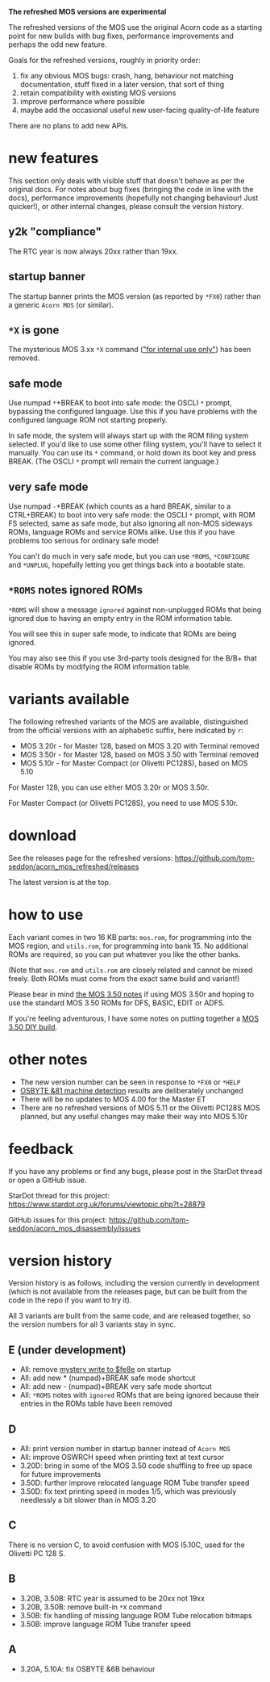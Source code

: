 **The refreshed MOS versions are experimental**

The refreshed versions of the MOS use the original Acorn code as a
starting point for new builds with bug fixes, performance improvements
and perhaps the odd new feature.

Goals for the refreshed versions, roughly in priority order:

1. fix any obvious MOS bugs: crash, hang, behaviour not matching
   documentation, stuff fixed in a later version, that sort of thing
2. retain compatibility with existing MOS versions
3. improve performance where possible
4. maybe add the occasional useful new user-facing quality-of-life
   feature

There are no plans to add new APIs.

# new features

This section only deals with visible stuff that doesn't behave as per
the original docs. For notes about bug fixes (bringing the code in
line with the docs), performance improvements (hopefully not changing
behaviour! Just quicker!), or other internal changes, please consult
the version history.

## y2k "compliance"

The RTC year is now always 20xx rather than 19xx.

## startup banner

The startup banner prints the MOS version (as reported by `*FX0`)
rather than a generic `Acorn MOS` (or similar).

## `*X` is gone

The mysterious MOS 3.xx `*X` command (["for internal use
only"](https://www.beebmaster.co.uk/AcornLetters/Acorn%2011th%20November%201991.html))
has been removed.

## safe mode

Use numpad `*`+BREAK to boot into safe mode: the OSCLI `*` prompt,
bypassing the configured language. Use this if you have problems with
the configured language ROM not starting properly.

In safe mode, the system will always start up with the ROM filing
system selected. If you'd like to use some other filing system, you'll
have to select it manually. You can use its `*` command, or hold down
its boot key and press BREAK. (The OSCLI `*` prompt will remain the
current language.)

## very safe mode

Use numpad `-`+BREAK (which counts as a hard BREAK, similar to a
CTRL+BREAK) to boot into very safe mode: the OSCLI `*` prompt, with
ROM FS selected, same as safe mode, but also ignoring all non-MOS
sideways ROMs, language ROMs and service ROMs alike. Use this if you
have problems too serious for ordinary safe mode!

You can't do much in very safe mode, but you can use `*ROMS`,
`*CONFIGURE` and `*UNPLUG`, hopefully letting you get things back into
a bootable state.

## `*ROMS` notes ignored ROMs

`*ROMS` will show a message `ignored` against non-unplugged ROMs that
being ignored due to having an empty entry in the ROM information
table.

You will see this in super safe mode, to indicate that ROMs are being
ignored.

You may also see this if you use 3rd-party tools designed for the B/B+
that disable ROMs by modifying the ROM information table.

# variants available

The following refreshed variants of the MOS are available,
distinguished from the official versions with an alphabetic suffix,
here indicated by `r`:

* MOS 3.20r - for Master 128, based on MOS 3.20 with Terminal removed
* MOS 3.50r - for Master 128, based on MOS 3.50 with Terminal removed
* MOS 5.10r - for Master Compact (or Olivetti PC128S), based on MOS
  5.10

For Master 128, you can use either MOS 3.20r or MOS 3.50r.

For Master Compact (or Olivetti PC128S), you need to use MOS 5.10r.

# download

See the releases page for the refreshed versions:
https://github.com/tom-seddon/acorn_mos_refreshed/releases

The latest version is at the top.

# how to use

Each variant comes in two 16 KB parts: `mos.rom`, for programming into
the MOS region, and `utils.rom`, for programming into bank 15. No
additional ROMs are required, so you can put whatever you like the
other banks.

(Note that `mos.rom` and `utils.rom` are closely related and cannot be
mixed freely. Both ROMs must come from the exact same build and
variant!)

Please bear in mind [the MOS 3.50 notes](./MOS3.50.md) if using
MOS 3.50r and hoping to use the standard MOS 3.50 ROMs for DFS, BASIC,
EDIT or ADFS.

If you're feeling adventurous, I have some notes on putting together
a [MOS 3.50 DIY build](./MOS3.50.DIY.md).

# other notes

- The new version number can be seen in response to `*FX0` or `*HELP`
- [OSBYTE &81 machine detection](https://beebwiki.mdfs.net/OSBYTE_%2681)
  results are deliberately unchanged
- There will be no updates to MOS 4.00 for the Master ET
- There are no refreshed versions of MOS 5.11 or the Olivetti PC128S
  MOS planned, but any useful changes may make their way into MOS
  5.10r

# feedback

If you have any problems or find any bugs, please post in the StarDot
thread or open a GitHub issue.

StarDot thread for this project:
https://www.stardot.org.uk/forums/viewtopic.php?t=28879

GitHub issues for this project:
https://github.com/tom-seddon/acorn_mos_disassembly/issues

# version history

Version history is as follows, including the version currently in
development (which is not available from the releases page, but can be
built from the code in the repo if you want to try it).

All 3 variants are built from the same code, and are released
together, so the version numbers for all 3 variants stay in sync. 

## E (under development)

* All: remove [mystery write to
  $fe8e](https://stardot.org.uk/forums/viewtopic.php?p=328986&hilit=fe8e#p328986)
  on startup
* All: add new * (numpad)+BREAK safe mode shortcut
* All: add new - (numpad)+BREAK very safe mode shortcut 
* All: `*ROMS` notes with `ignored` ROMs that are being ignored
  because their entries in the ROMs table have been removed

## D

* All: print version number in startup banner instead of `Acorn MOS`
* All: improve OSWRCH speed when printing text at text cursor
* 3.20D: bring in some of the MOS 3.50 code shuffling to free up space
  for future improvements 
* 3.50D: further improve relocated language ROM Tube transfer speed
* 3.50D: fix text printing speed in modes 1/5, which was previously
  needlessly a bit slower than in MOS 3.20

## C

There is no version C, to avoid confusion with MOS I5.10C, used for
the Olivetti PC 128 S.

## B

* 3.20B, 3.50B: RTC year is assumed to be 20xx not 19xx
* 3.20B, 3.50B: remove built-in `*X` command
* 3.50B: fix handling of missing language ROM Tube relocation bitmaps
* 3.50B: improve language ROM Tube transfer speed

## A

* 3.20A, 5.10A: fix OSBYTE &6B behaviour
